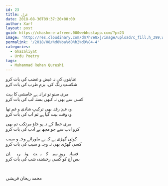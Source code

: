```yaml
---
id: 23
title: غزل
date: 2018-08-30T09:37:20+00:00
author: Xarf
layout: post
guid: https://chashm-e-afreen.000webhostapp.com/?p=23
image: 'http://res.cloudinary.com/dm7h7e8xj/image/upload/c_fill,h_399,w_760/v1503153729/golpe_ghb84o.jpg'
permalink: '/2018/08/%d8%ba%d8%b2%d9%84-4'
categories:
  - Ghazaliyat
  - Urdu Poetry
tags:
  - Muhammad Rehan Qureshi
---
```

<span style="font-family: Mehr;">عنایتوں کی نہ غیض و غضب کی بات کرو</span>  
<span style="font-family: Mehr;">شکستِ رنگ کی، بزمِ طرب کی بات کرو</span>

<span style="font-family: Mehr;">مری سنو تو ترانہ ہے خامشی کا بہت</span>  
<span style="font-family: Mehr;">کسی سے بھی نہ کبھی بستہ لب کی بات کرو</span>

<span style="font-family: Mehr;">وہ عہدِ رفتہ بھی ترکیبِ شادی و غم تھا</span>  
<span style="font-family: Mehr;">وہ وقت بیت گیا ہے تم اب کی بات کرو</span>

<span style="font-family: Mehr;">مری خطا کے نہ ہو جاؤ مرتکب تم بھی</span>  
<span style="font-family: Mehr;">کرو ادب سے جو مجھ بے ادب کی بات کرو</span>

<span style="font-family: Mehr;">کوئی گھڑی ہے کہ ہے ماورائے وجہ و سبب</span>  
<span style="font-family: Mehr;">کسی گھڑی بھی نہ وجہ و سبب کی بات کرو</span>

<span style="font-family: Mehr;">فسانے روزِ سیہ کے بہت ہوئے ریحؔان</span>  
<span style="font-family: Mehr;">بس آج کو کسی رخشندہ شب کی بات کرو</span>

&nbsp;

<span style="font-family: Mehr;">محمد ریحان قریشی</span>
